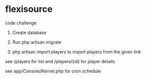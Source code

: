 # flexisource
code challenge

1. Create database

2. Run php artisan migrate

3. php artisan import:players to import players from the given link

see /players for list and /players/{id} for player details

see app/Console/Kernel.php for cron schedule
